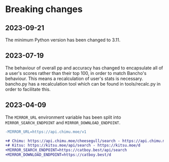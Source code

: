 # Breaking changes

## 2023-09-21

The minimum Python version has been changed to 3.11.

## 2023-07-19

The behaviour of overall pp and accuracy has changed to encapsulate all of a user's scores rather than their top 100, in order to match Bancho's behaviour. This means a recalculation of user's stats is necessary. bancho.py has a recalculation tool which can be found in tools/recalc.py in order to facilitate this.

## 2023-04-09

The `MIRROR_URL` environment variable has been split into `MIRROR_SEARCH_ENDPOINT` and `MIRROR_DOWNLOAD_ENDPOINT`.

```diff
-MIRROR_URL=https://api.chimu.moe/v1

+# Chimu: https://api.chimu.moe/cheesegull/search - https://api.chimu.moe/v1/download
+# Kitsu: https://kitsu.moe/api/search - https://kitsu.moe/d
+MIRROR_SEARCH_ENDPOINT=https://catboy.best/api/search
+MIRROR_DOWNLOAD_ENDPOINT=https://catboy.best/d
```

